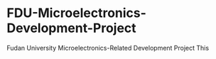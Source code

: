 # FDU-Microelectronics-Development-Project
Fudan University Microelectronics-Related Development Project
This